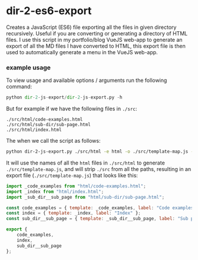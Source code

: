 dir-2-es6-export
================

Creates a JavaScript (ES6) file exporting all the files in given directory recursively. Useful if you are converting or generating a directory of HTML files. I use this script in my portfolio/blog VueJS web-app to generate an export of all the MD files I have converted to HTML, this export file is then used to automatically generate a menu in the VueJS web-app.

### example usage

To view usage and available options / arguments run the following command:

```python
python dir-2-js-export/dir-2-js-export.py -h
```

But for example if we have the following files in `./src`:

```
./src/html/code-examples.html
./src/html/sub-dir/sub-page.html
./src/html/index.html
```

The when we call the script as follows:

```bash
python dir-2-js-export.py ./src/html -e html -o ./src/template-map.js -r ./src
```

It will use the names of all the `html` files in `./src/html` to generate `./src/template-map.js`, and will strip `./src` from all the paths, resulting in an export file (`./src/template-map.js`) that looks like this:

```js
import _code_examples from "html/code-examples.html";
import _index from "html/index.html";
import _sub_dir__sub_page from "html/sub-dir/sub-page.html";

const code_examples = { template: _code_examples, label: "Code examples" };
const index = { template: _index, label: "Index" };
const sub_dir__sub_page = { template: _sub_dir__sub_page, label: "Sub page" };

export {
    code_examples,
    index,
    sub_dir__sub_page
};

```
